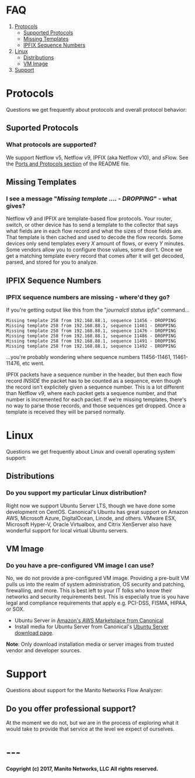 # FAQ
1. [Protocols](#protocols)
    - [Supported Protocols](#supported-protocols)
    - [Missing Templates](#missing-templates)
    - [IPFIX Sequence Numbers](#ipfix-sequence-numbers)
2. [Linux](#linux)
    - [Distributions](#distributions)
    - [VM Image](#vm-image)
3. [Support](#support)

# Protocols 
Questions we get frequently about protocols and overall protocol behavior:

## Suported Protocols
### What protocols are supported?
We support Netflow v5, Netflow v9, IPFIX (aka Netflow v10), and sFlow. See the [Ports and Protocols section](README.md#ports-and-protocols) of the README file.

## Missing Templates
### I see a message "_Missing template .... - DROPPING_" - what gives? 
Netflow v9 and IPFIX are template-based flow protocols. Your router, switch, or other device has to send a template to the collector that says what fields are in each flow record and what the sizes of those fields are. That template is then cached and used to decode the flow records. Some devices only send templates every _X_ amount of flows, or every _Y_ minutes. Some vendors allow you to configure those values, some don't. Once we get a matching template every record that comes after it will get decoded, parsed, and stored for you to analyze.

## IPFIX Sequence Numbers
### IPFIX sequence numbers are missing - where'd they go?
If you're getting output like this from the "_journalctl status ipfix_" command...
```
Missing template 258 from 192.168.88.1, sequence 11456 - DROPPING
Missing template 258 from 192.168.88.1, sequence 11461 - DROPPING
Missing template 258 from 192.168.88.1, sequence 11476 - DROPPING
Missing template 258 from 192.168.88.1, sequence 11486 - DROPPING
Missing template 258 from 192.168.88.1, sequence 11491 - DROPPING
Missing template 258 from 192.168.88.1, sequence 11492 - DROPPING
```
...you're probably wondering where sequence numbers 11456-11461, 11461-11476, etc went.

IPFIX packets have a sequence number in the header, but then each flow record _INSIDE_ the packet has to be counted as a sequence, even though the record isn't explicitely given a sequence number. This is a lot different than Netflow v9, where each packet gets a sequence number, and that number is incremented for each packet. If we're missing templates, there's no way to parse those records, and those sequences get dropped. Once a template is received they will be parsed normally.

# Linux
Questions we get frequently about Linux and overall operating system support:

## Distributions
### Do you support my particular Linux distribution?
Right now we support Ubuntu Server LTS, though we have done some development on CentOS. Canonical's Ubuntu has great support on Amazon AWS, Microsoft Azure, DigitalOcean, Linode, and others. VMware ESX, Microsoft Hyper-V, Oracle Virtualbox, and Citrix XenServer also have wonderful support for local virtual Ubuntu servers.

## VM Image
### Do you have a pre-configured VM image I can use?
No, we do not provide a pre-configured VM image. Providing a pre-built VM pulls us into the realm of system administration, OS security and patching, firewalling, and more. This is best left to your IT folks who know their networks and security requirements best. This is especially true is you have legal and compliance requirements that apply e.g. PCI-DSS, FISMA, HIPAA, or SOX.

- Ubuntu Server in [Amazon's AWS Marketplace from Canonical](https://aws.amazon.com/marketplace/seller-profile?id=565feec9-3d43-413e-9760-c651546613f2)
- Install media for Ubuntu Server from Canonical's [Ubuntu Server download page](https://www.ubuntu.com/download/server).

**Note**: Only download installation media or server images from trusted vendor and developer sources.

# Support
Questions about support for the Manito Networks Flow Analyzer:

## Do you offer professional support?
At the moment we do not, but we are in the process of exploring what it would take to provide that service at the level we expect of ourselves.

# ---
**Copyright (c) 2017, Manito Networks, LLC**
**All rights reserved.**